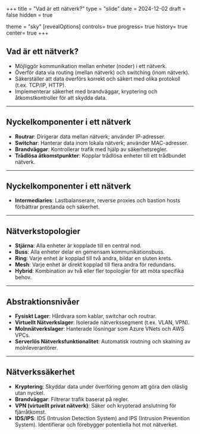 
+++
title = "Vad är ett nätverk?"
type = "slide"
date = 2024-12-02
draft = false
hidden = true

theme = "sky"
[revealOptions]
controls= true
progress= true
history= true
center= true
+++

## Vad är ett nätverk?
- Möjliggör kommunikation mellan enheter (noder) i ett nätverk.
- Överför data via routing (mellan nätverk) och switching (inom nätverk).
- Säkerställer att data överförs korrekt och säkert med olika protokoll (t.ex. TCP/IP, HTTP).
- Implementerar säkerhet med brandväggar, kryptering och åtkomstkontroller för att skydda data.

---

## Nyckelkomponenter i ett nätverk
- **Routrar**: Dirigerar data mellan nätverk; använder IP-adresser.
- **Switchar**: Hanterar data inom lokala nätverk; använder MAC-adresser.
- **Brandväggar**: Kontrollerar trafik med hjälp av säkerhetsregler.
- **Trådlösa åtkomstpunkter**: Kopplar trådlösa enheter till ett trådbundet nätverk.

---

## Nyckelkomponenter i ett nätverk
- **Intermediaries**: Lastbalanserare, reverse proxies och bastion hosts förbättrar prestanda och säkerhet.

---

## Nätverkstopologier
- **Stjärna**: Alla enheter är kopplade till en central nod.
- **Buss**: Alla enheter delar en gemensam kommunikationsbuss.
- **Ring**: Varje enhet är kopplad till två andra, bildar en sluten krets.
- **Mesh**: Varje enhet är direkt kopplad till flera andra för redundans.
- **Hybrid**: Kombination av två eller fler topologier för att möta specifika behov.

---

## Abstraktionsnivåer  
- **Fysiskt Lager**: Hårdvara som kablar, switchar och routrar.  
- **Virtuellt Nätverkslager**: Isolerade nätverkssegment (t.ex. VLAN, VPN).  
- **Molnnätverkslager**: Hanterade lösningar som Azure VNets och AWS VPCs.  
- **Serverlös Nätverksfunktionalitet**: Automatisk routning och skalning av molnleverantörer.  

---

## Nätverkssäkerhet
- **Kryptering**: Skyddar data under överföring genom att göra den oläslig utan nyckel.
- **Brandväggar**: Filtrerar trafik baserat på regler.
- **VPN (virtuellt privat nätverk)**: Säker och krypterad anslutning för fjärråtkomst.
- **IDS/IPS**: IDS (Intrusion Detection System) and IPS (Intrusion Prevention System). Identifierar och förebygger potentiella hot mot nätverket.
